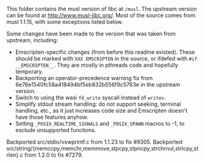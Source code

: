 This folder contains the musl version of libc at `/musl`. The upstream version can be found at http://www.musl-libc.org/.
Most of the source comes from musl 1.1.15, with some exceptions listed below.

Some changes have been made to the version that was taken from upstream, including:

 * Emscripten-specific changes (from before this readme existed). These should be marked with `XXX EMSCRIPTEN` in the source, or ifdefed with `#if __EMSCRIPTEN__`. They are mostly in pthreads code and hopefully temporary.
 * Backporting an operator-precedence warning fix from 6e76e1540fc58a418494bf5eb832b556f9c5763e in the upstream version.
 * Switch to using the wasi `fd_write` syscall instead of `writev`.
 * Simplify stdout stream handling: do not support seeking, terminal handling, etc., as it just increases code size and Emscripten doesn't have those features anyhow.
 * Setting `_POSIX_REALTIME_SIGNALS` and `_POSIX_SPAWN` macros to -1, to exclude unsupported functions.

Backported src/stdio/vswprintf.c from 1.1.23 to fix #9305.
Backported src/string/{memccpy,memchr,memmove,stpcpy,stpncpy,strchrnul,strlcpy,strlen}.c from 1.2.0 to fix #7279.
